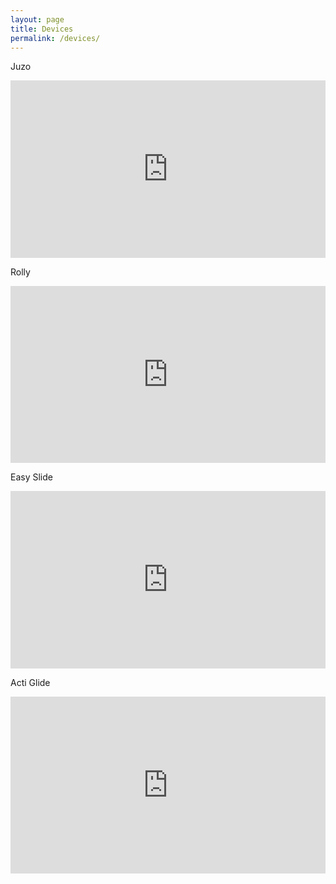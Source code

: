 ```yaml
---
layout: page
title: Devices
permalink: /devices/
---
```


<div>
<p>Juzo</p>
<style>.embed-container { position: relative; padding-bottom: 56.25%; height: 0; overflow: hidden; max-width: 100%; } .embed-container iframe, .embed-container object, .embed-container embed { position: absolute; top: 0; left: 0; width: 100%; height: 100%; }</style><div class='embed-container'>
<iframe src='https://www.youtube.com/embed/lg8L9AltV-E' frameborder='0' allowfullscreen></iframe>
</div>

<div>
<p>Rolly</p>
<style>.embed-container { position: relative; padding-bottom: 56.25%; height: 0; overflow: hidden; max-width: 100%; } .embed-container iframe, .embed-container object, .embed-container embed { position: absolute; top: 0; left: 0; width: 100%; height: 100%; }</style><div class='embed-container'>
<iframe src='https://www.youtube.com/embed/csXEqOBHgMU' frameborder='0' allowfullscreen></iframe>
</div>

<div>
<p>Easy Slide</p>
<style>.embed-container { position: relative; padding-bottom: 56.25%; height: 0; overflow: hidden; max-width: 100%; } .embed-container iframe, .embed-container object, .embed-container embed { position: absolute; top: 0; left: 0; width: 100%; height: 100%; }</style><div class='embed-container'>
<iframe src='https://www.youtube.com/embed/H5Xlsjj1zKQ' frameborder='0' allowfullscreen></iframe>
</div>

</div>
<p>Acti Glide</p>
<style>.embed-container { position: relative; padding-bottom: 56.25%; height: 0; overflow: hidden; max-width: 100%; } .embed-container iframe, .embed-container object, .embed-container embed { position: absolute; top: 0; left: 0; width: 100%; height: 100%; }</style><div class='embed-container'>
<iframe src='https://www.youtube.com/embed/F2ldp-klaBc' frameborder='0' allowfullscreen></iframe>
</div>
